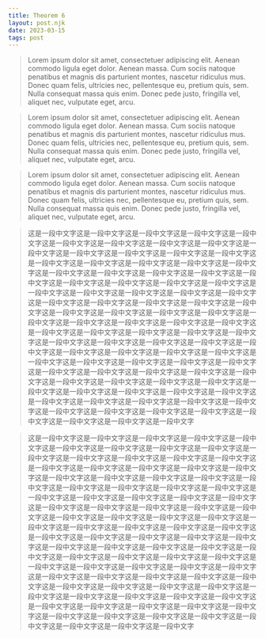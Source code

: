 ```yaml
---
title: Theorem 6
layout: post.njk
date: 2023-03-15
tags: post
---
```


> Lorem ipsum dolor sit amet, consectetuer adipiscing elit. Aenean commodo ligula eget dolor. Aenean massa. Cum sociis natoque penatibus et magnis dis parturient montes, nascetur ridiculus mus. Donec quam felis, ultricies nec, pellentesque eu, pretium quis, sem. Nulla consequat massa quis enim. Donec pede justo, fringilla vel, aliquet nec, vulputate eget, arcu.

> Lorem ipsum dolor sit amet, consectetuer adipiscing elit. Aenean commodo ligula eget dolor. Aenean massa. Cum sociis natoque penatibus et magnis dis parturient montes, nascetur ridiculus mus. Donec quam felis, ultricies nec, pellentesque eu, pretium quis, sem. Nulla consequat massa quis enim. Donec pede justo, fringilla vel, aliquet nec, vulputate eget, arcu.

> Lorem ipsum dolor sit amet, consectetuer adipiscing elit. Aenean commodo ligula eget dolor. Aenean massa. Cum sociis natoque penatibus et magnis dis parturient montes, nascetur ridiculus mus. Donec quam felis, ultricies nec, pellentesque eu, pretium quis, sem. Nulla consequat massa quis enim. Donec pede justo, fringilla vel, aliquet nec, vulputate eget, arcu.

> 这是一段中文字这是一段中文字这是一段中文字这是一段中文字这是一段中文字这是一段中文字这是一段中文字这是一段中文字这是一段中文字这是一段中文字这是一段中文字这是一段中文字这是一段中文字这是一段中文字这是一段中文字这是一段中文字这是一段中文字这是一段中文字这是一段中文字这是一段中文字这是一段中文字这是一段中文字这是一段中文字这是一段中文字这是一段中文字这是一段中文字这是一段中文字这是一段中文字这是一段中文字这是一段中文字这是一段中文字这是一段中文字这是一段中文字这是一段中文字这是一段中文字这是一段中文字这是一段中文字这是一段中文字这是一段中文字这是一段中文字这是一段中文字这是一段中文字这是一段中文字这是一段中文字这是一段中文字这是一段中文字这是一段中文字这是一段中文字这是一段中文字这是一段中文字这是一段中文字这是一段中文字这是一段中文字这是一段中文字这是一段中文字这是一段中文字这是一段中文字这是一段中文字这是一段中文字这是一段中文字这是一段中文字这是一段中文字这是一段中文字这是一段中文字这是一段中文字这是一段中文字这是一段中文字这是一段中文字这是一段中文字这是一段中文字这是一段中文字这是一段中文字这是一段中文字这是一段中文字这是一段中文字这是一段中文字这是一段中文字这是一段中文字这是一段中文字这是一段中文字这是一段中文字这是一段中文字这是一段中文字这是一段中文字这是一段中文字这是一段中文字这是一段中文字这是一段中文字这是一段中文字这是一段中文字这是一段中文字这是一段中文字这是一段中文字

> 这是一段中文字这是一段中文字这是一段中文字这是一段中文字这是一段中文字这是一段中文字这是一段中文字这是一段中文字这是一段中文字这是一段中文字这是一段中文字这是一段中文字这是一段中文字这是一段中文字这是一段中文字这是一段中文字这是一段中文字这是一段中文字这是一段中文字这是一段中文字这是一段中文字这是一段中文字这是一段中文字这是一段中文字这是一段中文字这是一段中文字这是一段中文字这是一段中文字这是一段中文字这是一段中文字这是一段中文字这是一段中文字这是一段中文字这是一段中文字这是一段中文字这是一段中文字这是一段中文字这是一段中文字这是一段中文字这是一段中文字这是一段中文字这是一段中文字这是一段中文字这是一段中文字这是一段中文字这是一段中文字这是一段中文字这是一段中文字这是一段中文字这是一段中文字这是一段中文字这是一段中文字这是一段中文字这是一段中文字这是一段中文字这是一段中文字这是一段中文字这是一段中文字这是一段中文字这是一段中文字这是一段中文字这是一段中文字这是一段中文字这是一段中文字这是一段中文字这是一段中文字这是一段中文字这是一段中文字这是一段中文字这是一段中文字这是一段中文字这是一段中文字这是一段中文字这是一段中文字这是一段中文字这是一段中文字这是一段中文字这是一段中文字这是一段中文字这是一段中文字这是一段中文字这是一段中文字这是一段中文字这是一段中文字这是一段中文字这是一段中文字这是一段中文字这是一段中文字这是一段中文字这是一段中文字这是一段中文字这是一段中文字这是一段中文字
